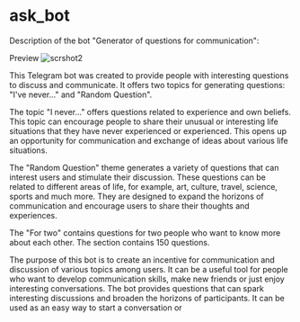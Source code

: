 # ask_bot
Description of the bot "Generator of questions for communication":

Preview
![scrshot2](https://github.com/EnjoyGray/ask_bot/assets/111348294/f7792842-5f28-4255-95e7-74d0a70af789)

This Telegram bot was created to provide people with interesting questions to discuss and communicate.
It offers two topics for generating questions: "I've never..." and "Random Question".

The topic "I never..." offers questions related to experience and own beliefs.
This topic can encourage people to share their unusual or interesting life situations that they have never experienced or experienced.
This opens up an opportunity for communication and exchange of ideas about various life situations.

The "Random Question" theme generates a variety of questions that can interest users and stimulate their discussion.
These questions can be related to different areas of life, for example, art, culture, travel, science, sports and much more.
They are designed to expand the horizons of communication and encourage users to share their thoughts and experiences.

The "For two" contains questions for two people who want to know more about each other.
The section contains 150 questions.

The purpose of this bot is to create an incentive for communication and discussion of various topics among users. 
It can be a useful tool for people who want to develop communication skills, make new friends or just enjoy interesting conversations.
The bot provides questions that can spark interesting discussions and broaden the horizons of participants. It can be used as an easy way to start a conversation or


